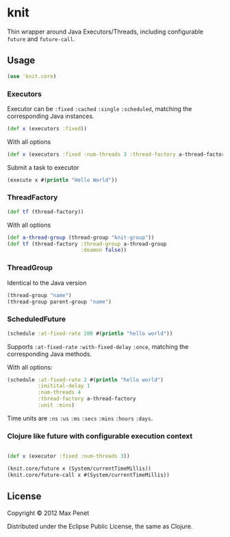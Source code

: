 # knit

Thin wrapper around Java Executors/Threads, including configurable
`future` and `future-call`.

## Usage

```Clojure
(use 'knit.core)
```

### Executors

Executor can be `:fixed` `:cached` `:single` `:scheduled`, matching the
corresponding Java instances.

```Clojure
(def x (executors :fixed))
```
With all options
```clojure
(def x (executors :fixed :num-threads 3 :thread-factory a-thread-factory))
```

Submit a task to executor
```clojure
(execute x #(println "Hello World"))
```

### ThreadFactory

```clojure
(def tf (thread-factory))
```
With all options
```clojure
(def a-thread-group (thread-group "knit-group"))
(def tf (thread-factory :thread-group a-thread-group
                        :deamon false))
```

### ThreadGroup
Identical to the Java version

```clojure
(thread-group "name")
(thread-group parent-group "name")
```

### ScheduledFuture

```clojure
(schedule :at-fixed-rate 200 #(println "hello world"))

```
Supports `:at-fixed-rate` `:with-fixed-delay` `:once`, matching the
corresponding Java methods.

With all options:
```clojure
(schedule :at-fixed-rate 2 #(println "hello world")
          :initital-delay 1
          :num-threads 4
          :thread-factory a-thread-factory
          :unit :mins)
```

Time units are `:ns` `:us` `:ms` `:secs` `:mins` `:hours` `:days`.


### Clojure like future with configurable execution context

```clojure

(def x (executor :fixed :num-threads 3))

(knit.core/future x (System/currentTimeMillis))
(knit.core/future-call x #(System/currentTimeMillis))
```

## License

Copyright © 2012 Max Penet

Distributed under the Eclipse Public License, the same as Clojure.
